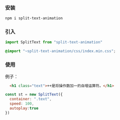 ### 安装
```sh
npm i split-text-animation
```

### 引入
```js
import SplitText from "split-text-animation"
```
```css
@import "~split-text-animation/css/index.min.css";
```

### 使用
例子：
```html
  <h1 class="text">++是将操作数加一的自增运算符。</h1>
```
```js
const st = new SplitText({
  container: ".text",
  speed: 100, 
  autoplay:true 
})
```